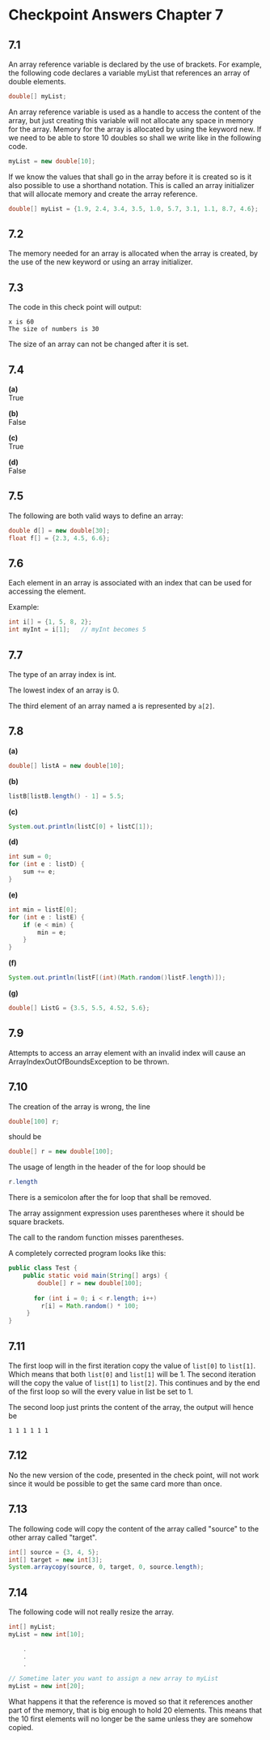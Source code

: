 # Checkpoint Answers Chapter 7 #
## 7.1 ##
An array reference variable is declared by the use of brackets. For example, the following code declares a variable myList that references an array of double elements.
```Java  
double[] myList;
```  
An array reference variable is used as a handle to access the content of the array, but just creating this variable will not allocate any space in memory for the array. Memory for the array is allocated by using the keyword new. If we need to be able to store 10 doubles so shall we write like in the following code.
```Java  
myList = new double[10];
```  
If we know the values that shall go in the array before it is created so is it also possible to use a shorthand notation. This is called an array initializer that will allocate memory and create the array reference.
```Java
double[] myList = {1.9, 2.4, 3.4, 3.5, 1.0, 5.7, 3.1, 1.1, 8.7, 4.6};  
```  
## 7.2 ##
The memory needed for an array is allocated when the array is created, by the use of the new keyword or using an array initializer.  
## 7.3 ##
The code in this check point will output:  
```  
x is 60
The size of numbers is 30
```  
The size of an array can not be changed after it is set.  
## 7.4 ##
**(a)**  
True  

**(b)**  
False  

**(c)**  
True  

**(d)**  
False  
## 7.5 ##
The following are both valid ways to define an array:  
```Java  
double d[] = new double[30];  
float f[] = {2.3, 4.5, 6.6};  
```  
## 7.6 ##
Each element in an array is associated with an index that can be used for accessing the element.  

Example:  
```Java  
int i[] = {1, 5, 8, 2};
int myInt = i[1];	// myInt becomes 5
```  
## 7.7 ##
The type of an array index is int.  

The lowest index of an array is 0.  

The third element of an array named a is represented by `a[2]`.  
## 7.8 ##
**(a)**  
```Java
double[] listA = new double[10];
```

**(b)**  
```Java  
listB[listB.length() - 1] = 5.5;
```

**(c)**  
```Java  
System.out.println(listC[0] + listC[1]);
```

**(d)**  
```Java  
int sum = 0;
for (int e : listD) {
	sum += e;
}
```

**(e)**  
```Java  
int min = listE[0];
for (int e : listE) {
	if (e < min) {
		min = e;
	}
}
```

**(f)**  
```Java  
System.out.println(listF[(int)(Math.random()listF.length)]);
```

**(g)**  
```Java  
double[] ListG = {3.5, 5.5, 4.52, 5.6};
```  
## 7.9 ##
Attempts to access an array element with an invalid index will cause an ArrayIndexOutOfBoundsException to be thrown.    
## 7.10 ##
The creation of the array is wrong, the line 
```Java
double[100] r;  
```  
should be  
```Java  
double[] r = new double[100];
```  

The usage of length in the header of the for loop should be   
```Java
r.length  
```  

There is a semicolon after the for loop that shall be removed.  

The array assignment expression uses parentheses where it should be square brackets.  

The call to the random function misses parentheses.  

A completely corrected program looks like this:  
```Java  
public class Test {
	public static void main(String[] args) {
		double[] r = new double[100];
 
       for (int i = 0; i < r.length; i++)
         r[i] = Math.random() * 100;
     }
}
```

## 7.11 ##
The first loop will in the first iteration copy the value of `list[0]` to `list[1]`. Which means that both `list[0]` and `list[1]` will be 1. The second iteration will the copy the value of `list[1]` to `list[2]`. This continues and by the end of the first loop so will the every value in list be set to 1.  

The second loop just prints the content of the array, the output will hence be  
```  
1 1 1 1 1 1  
```
  
## 7.12 ##
No the new version of the code, presented in the check point, will not work since it would be possible to get the same card more than once.  

## 7.13 ##
The following code will copy the content of the array called "source" to the other array called "target".  
```Java  
int[] source = {3, 4, 5};
int[] target = new int[3];
System.arraycopy(source, 0, target, 0, source.length);
```  

## 7.14 ##
The following code will not really resize the array.  
```Java  
int[] myList;
myList = new int[10];

	.
	.
	.

// Sometime later you want to assign a new array to myList
myList = new int[20];
```
What happens it that the reference is moved so that it references another part of the memory, that is big enough to hold 20 elements. This means that the 10 first elements will no longer be the same unless they are somehow copied.   
